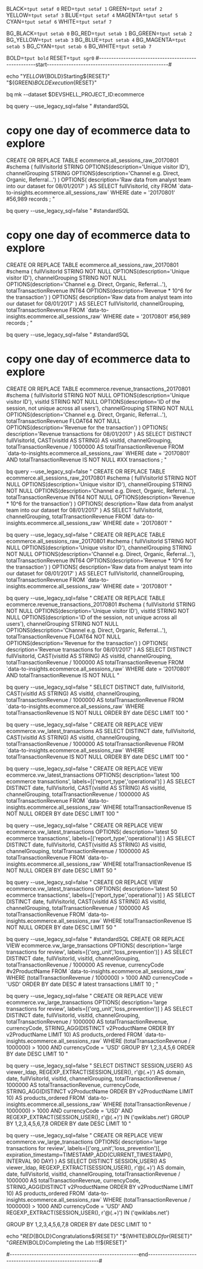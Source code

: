 BLACK=`tput setaf 0`
RED=`tput setaf 1`
GREEN=`tput setaf 2`
YELLOW=`tput setaf 3`
BLUE=`tput setaf 4`
MAGENTA=`tput setaf 5`
CYAN=`tput setaf 6`
WHITE=`tput setaf 7`

BG_BLACK=`tput setab 0`
BG_RED=`tput setab 1`
BG_GREEN=`tput setab 2`
BG_YELLOW=`tput setab 3`
BG_BLUE=`tput setab 4`
BG_MAGENTA=`tput setab 5`
BG_CYAN=`tput setab 6`
BG_WHITE=`tput setab 7`

BOLD=`tput bold`
RESET=`tput sgr0`
#----------------------------------------------------start--------------------------------------------------#

echo "${YELLOW}${BOLD}Starting${RESET}" "${GREEN}${BOLD}Execution${RESET}"

bq mk --dataset $DEVSHELL_PROJECT_ID:ecommerce

bq query --use_legacy_sql=false "
#standardSQL

# copy one day of ecommerce data to explore
CREATE OR REPLACE TABLE ecommerce.all_sessions_raw_20170801
#schema
(
  fullVisitorId STRING OPTIONS(description='Unique visitor ID'),
  channelGrouping STRING OPTIONS(description='Channel e.g. Direct, Organic, Referral...')
)
 OPTIONS(
   description='Raw data from analyst team into our dataset for 08/01/2017'
 ) AS
 SELECT fullVisitorId, city FROM \`data-to-insights.ecommerce.all_sessions_raw\`
 WHERE date = '20170801'  #56,989 records
;
"

bq query --use_legacy_sql=false "
#standardSQL

# copy one day of ecommerce data to explore
CREATE OR REPLACE TABLE ecommerce.all_sessions_raw_20170801
#schema
(
  fullVisitorId STRING NOT NULL OPTIONS(description='Unique visitor ID'),
  channelGrouping STRING NOT NULL OPTIONS(description='Channel e.g. Direct, Organic, Referral...'),
  totalTransactionRevenue INT64 OPTIONS(description='Revenue * 10^6 for the transaction')
)
 OPTIONS(
   description='Raw data from analyst team into our dataset for 08/01/2017'
 ) AS
 SELECT fullVisitorId, channelGrouping, totalTransactionRevenue FROM \`data-to-insights.ecommerce.all_sessions_raw\`
 WHERE date = '20170801'  #56,989 records
;
"

bq query --use_legacy_sql=false "
#standardSQL

# copy one day of ecommerce data to explore
CREATE OR REPLACE TABLE ecommerce.revenue_transactions_20170801
#schema
(
  fullVisitorId STRING NOT NULL OPTIONS(description='Unique visitor ID'),
  visitId STRING NOT NULL OPTIONS(description='ID of the session, not unique across all users'),
  channelGrouping STRING NOT NULL OPTIONS(description='Channel e.g. Direct, Organic, Referral...'),
  totalTransactionRevenue FLOAT64 NOT NULL OPTIONS(description='Revenue for the transaction')
)
 OPTIONS(
   description='Revenue transactions for 08/01/2017'
 ) AS
 SELECT DISTINCT
  fullVisitorId,
  CAST(visitId AS STRING) AS visitId,
  channelGrouping,
  totalTransactionRevenue / 1000000 AS totalTransactionRevenue
 FROM \`data-to-insights.ecommerce.all_sessions_raw\`
 WHERE date = '20170801'
      AND totalTransactionRevenue IS NOT NULL #XX transactions
;
"

bq query --use_legacy_sql=false "
CREATE OR REPLACE TABLE ecommerce.all_sessions_raw_20170801
#schema
(
  fullVisitorId STRING NOT NULL OPTIONS(description='Unique visitor ID'),
  channelGrouping STRING NOT NULL OPTIONS(description='Channel e.g. Direct, Organic, Referral...'),
  totalTransactionRevenue INT64 NOT NULL OPTIONS(description='Revenue * 10^6 for the transaction')
)
 OPTIONS(
   description='Raw data from analyst team into our dataset for 08/01/2017'
 ) AS
 SELECT fullVisitorId, channelGrouping, totalTransactionRevenue FROM \`data-to-insights.ecommerce.all_sessions_raw\`
 WHERE date = '20170801'
"

bq query --use_legacy_sql=false "
CREATE OR REPLACE TABLE ecommerce.all_sessions_raw_20170801
#schema
(
  fullVisitorId STRING NOT NULL OPTIONS(description='Unique visitor ID'),
  channelGrouping STRING NOT NULL OPTIONS(description='Channel e.g. Direct, Organic, Referral...'),
  totalTransactionRevenue INT64 OPTIONS(description='Revenue * 10^6 for the transaction')
)
 OPTIONS(
   description='Raw data from analyst team into our dataset for 08/01/2017'
 ) AS
 SELECT fullVisitorId, channelGrouping, totalTransactionRevenue FROM \`data-to-insights.ecommerce.all_sessions_raw\`
 WHERE date = '20170801'
"

bq query --use_legacy_sql=false "
CREATE OR REPLACE TABLE ecommerce.revenue_transactions_20170801
#schema
(
  fullVisitorId STRING NOT NULL OPTIONS(description='Unique visitor ID'),
  visitId STRING NOT NULL OPTIONS(description='ID of the session, not unique across all users'),
  channelGrouping STRING NOT NULL OPTIONS(description='Channel e.g. Direct, Organic, Referral...'),
  totalTransactionRevenue FLOAT64 NOT NULL OPTIONS(description='Revenue for the transaction')
)
 OPTIONS(
   description='Revenue transactions for 08/01/2017'
 ) AS
 SELECT DISTINCT
  fullVisitorId,
  CAST(visitId AS STRING) AS visitId,
  channelGrouping,
  totalTransactionRevenue / 1000000 AS totalTransactionRevenue
 FROM \`data-to-insights.ecommerce.all_sessions_raw\`
 WHERE date = '20170801'
      AND totalTransactionRevenue IS NOT NULL
"

bq query --use_legacy_sql=false "
SELECT DISTINCT
  date,
  fullVisitorId,
  CAST(visitId AS STRING) AS visitId,
  channelGrouping,
  totalTransactionRevenue / 1000000 AS totalTransactionRevenue
 FROM \`data-to-insights.ecommerce.all_sessions_raw\`
 WHERE totalTransactionRevenue IS NOT NULL
 ORDER BY date DESC
 LIMIT 100
"

bq query --use_legacy_sql=false "
CREATE OR REPLACE VIEW ecommerce.vw_latest_transactions
AS
SELECT DISTINCT
  date,
  fullVisitorId,
  CAST(visitId AS STRING) AS visitId,
  channelGrouping,
  totalTransactionRevenue / 1000000 AS totalTransactionRevenue
 FROM \`data-to-insights.ecommerce.all_sessions_raw\`
 WHERE totalTransactionRevenue IS NOT NULL
 ORDER BY date DESC
 LIMIT 100
"

bq query --use_legacy_sql=false "
CREATE OR REPLACE VIEW ecommerce.vw_latest_transactions
OPTIONS(
  description='latest 100 ecommerce transactions',
  labels=[('report_type','operational')]
)
AS
SELECT DISTINCT
  date,
  fullVisitorId,
  CAST(visitId AS STRING) AS visitId,
  channelGrouping,
  totalTransactionRevenue / 1000000 AS totalTransactionRevenue
 FROM \`data-to-insights.ecommerce.all_sessions_raw\`
 WHERE totalTransactionRevenue IS NOT NULL
 ORDER BY date DESC
 LIMIT 100
"

bq query --use_legacy_sql=false "
CREATE OR REPLACE VIEW ecommerce.vw_latest_transactions
OPTIONS(
  description='latest 50 ecommerce transactions',
  labels=[('report_type','operational')]
)
AS
SELECT DISTINCT
  date,
  fullVisitorId,
  CAST(visitId AS STRING) AS visitId,
  channelGrouping,
  totalTransactionRevenue / 1000000 AS totalTransactionRevenue
 FROM \`data-to-insights.ecommerce.all_sessions_raw\`
 WHERE totalTransactionRevenue IS NOT NULL
 ORDER BY date DESC
 LIMIT 50
"

bq query --use_legacy_sql=false "
CREATE OR REPLACE VIEW ecommerce.vw_latest_transactions
OPTIONS(
  description='latest 50 ecommerce transactions',
  labels=[('report_type','operational')]
)
AS
SELECT DISTINCT
  date,
  fullVisitorId,
  CAST(visitId AS STRING) AS visitId,
  channelGrouping,
  totalTransactionRevenue / 1000000 AS totalTransactionRevenue
 FROM \`data-to-insights.ecommerce.all_sessions_raw\`
 WHERE totalTransactionRevenue IS NOT NULL
 ORDER BY date DESC
 LIMIT 50
"

bq query --use_legacy_sql=false "
#standardSQL
CREATE OR REPLACE VIEW ecommerce.vw_large_transactions
OPTIONS(
  description='large transactions for review',
  labels=[('org_unit','loss_prevention')]
)
AS
SELECT DISTINCT
  date,
  fullVisitorId,
  visitId,
  channelGrouping,
  totalTransactionRevenue / 1000000 AS revenue,
  currencyCode
  #v2ProductName
 FROM \`data-to-insights.ecommerce.all_sessions_raw\`
 WHERE
  (totalTransactionRevenue / 1000000) > 1000
  AND currencyCode = 'USD'
 ORDER BY date DESC # latest transactions
 LIMIT 10
;
"

bq query --use_legacy_sql=false "
CREATE OR REPLACE VIEW ecommerce.vw_large_transactions
OPTIONS(
  description='large transactions for review',
  labels=[('org_unit','loss_prevention')]
)
AS
SELECT DISTINCT
  date,
  fullVisitorId,
  visitId,
  channelGrouping,
  totalTransactionRevenue / 1000000 AS totalTransactionRevenue,
  currencyCode,
  STRING_AGG(DISTINCT v2ProductName ORDER BY v2ProductName LIMIT 10) AS products_ordered
 FROM \`data-to-insights.ecommerce.all_sessions_raw\`
 WHERE
  (totalTransactionRevenue / 1000000) > 1000
  AND currencyCode = 'USD'
 GROUP BY 1,2,3,4,5,6
 ORDER BY date DESC
 LIMIT 10
"

bq query --use_legacy_sql=false "
SELECT DISTINCT
  SESSION_USER() AS viewer_ldap,
  REGEXP_EXTRACT(SESSION_USER(), r'@(.+)') AS domain,
  date,
  fullVisitorId,
  visitId,
  channelGrouping,
  totalTransactionRevenue / 1000000 AS totalTransactionRevenue,
  currencyCode,
  STRING_AGG(DISTINCT v2ProductName ORDER BY v2ProductName LIMIT 10) AS products_ordered
 FROM \`data-to-insights.ecommerce.all_sessions_raw\`
 WHERE
  (totalTransactionRevenue / 1000000) > 1000
  AND currencyCode = 'USD'
  AND REGEXP_EXTRACT(SESSION_USER(), r'@(.+)') IN ('qwiklabs.net')
 GROUP BY 1,2,3,4,5,6,7,8
 ORDER BY date DESC
 LIMIT 10
"

bq query --use_legacy_sql=false "
CREATE OR REPLACE VIEW ecommerce.vw_large_transactions
OPTIONS(
  description='large transactions for review',
  labels=[('org_unit','loss_prevention')],
  expiration_timestamp=TIMESTAMP_ADD(CURRENT_TIMESTAMP(), INTERVAL 90 DAY)
)
AS
SELECT DISTINCT
  SESSION_USER() AS viewer_ldap,
  REGEXP_EXTRACT(SESSION_USER(), r'@(.+)') AS domain,
  date,
  fullVisitorId,
  visitId,
  channelGrouping,
  totalTransactionRevenue / 1000000 AS totalTransactionRevenue,
  currencyCode,
  STRING_AGG(DISTINCT v2ProductName ORDER BY v2ProductName LIMIT 10) AS products_ordered
 FROM \`data-to-insights.ecommerce.all_sessions_raw\`
 WHERE
  (totalTransactionRevenue / 1000000) > 1000
  AND currencyCode = 'USD'
  AND REGEXP_EXTRACT(SESSION_USER(), r'@(.+)') IN ('qwiklabs.net')

 GROUP BY 1,2,3,4,5,6,7,8
  ORDER BY date DESC
  LIMIT 10
"

echo "${RED}${BOLD}Congratulations${RESET}" "${WHITE}${BOLD}for${RESET}" "${GREEN}${BOLD}Completing the Lab !!!${RESET}"

#-----------------------------------------------------end----------------------------------------------------------#
